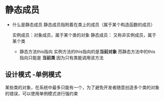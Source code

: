 # 静态成员

- 什么是静态成员
  静态成员指附着在类上的成员（属于某个构造函数的成员）

  实例成员：对象成员，属于某个类的对象
  静态成员： 又称非实例成员，属于某个类

  - 静态方法this指向
    实例方法的this指向的是**当前对象**
    而静态方法中的this指向只能是 **当前类**  因为只有类能调用该方法

## 设计模式 -单例模式
  某些类的对象，在系统中最多只能有一个，为了避免开发者随意创造多个类的对象的错误，可以使用单例模式进行强约束